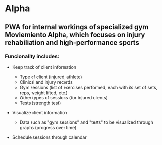 # Alpha

## PWA for internal workings of specialized gym Moviemiento Alpha, which focuses on injury rehabiliation and high-performance sports

### Funcionality includes:

- Keep track of client information

  - Type of client (injured, athlete)
  - Clinical and injury records
  - Gym sessions (list of exercises performed, each with its set of sets, reps, weight lifted, etc.)
  - Other types of sessions (for injured clients)
  - Tests (strength test)

- Visualize client information

  - Data such as "gym sessions" and "tests" to be visualized through graphs (progress over time)

- Schedule sessions through calendar
